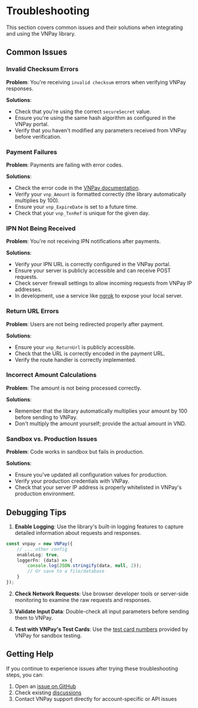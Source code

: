 # Troubleshooting

This section covers common issues and their solutions when integrating and using the VNPay library.

## Common Issues

### Invalid Checksum Errors

**Problem**: You're receiving `invalid checksum` errors when verifying VNPay responses.

**Solutions**:
- Check that you're using the correct `secureSecret` value.
- Ensure you're using the same hash algorithm as configured in the VNPay portal.
- Verify that you haven't modified any parameters received from VNPay before verification.

### Payment Failures

**Problem**: Payments are failing with error codes.

**Solutions**:
- Check the error code in the [VNPay documentation](https://sandbox.vnpayment.vn/apis/docs/thanh-toan-pay/pay.html).
- Verify your `vnp_Amount` is formatted correctly (the library automatically multiplies by 100).
- Ensure your `vnp_ExpireDate` is set to a future time.
- Check that your `vnp_TxnRef` is unique for the given day.

### IPN Not Being Received

**Problem**: You're not receiving IPN notifications after payments.

**Solutions**:
- Verify your IPN URL is correctly configured in the VNPay portal.
- Ensure your server is publicly accessible and can receive POST requests.
- Check server firewall settings to allow incoming requests from VNPay IP addresses.
- In development, use a service like [ngrok](https://ngrok.com/) to expose your local server.

### Return URL Errors

**Problem**: Users are not being redirected properly after payment.

**Solutions**:
- Ensure your `vnp_ReturnUrl` is publicly accessible.
- Check that the URL is correctly encoded in the payment URL.
- Verify the route handler is correctly implemented.

### Incorrect Amount Calculations

**Problem**: The amount is not being processed correctly.

**Solutions**:
- Remember that the library automatically multiplies your amount by 100 before sending to VNPay.
- Don't multiply the amount yourself; provide the actual amount in VND.

### Sandbox vs. Production Issues

**Problem**: Code works in sandbox but fails in production.

**Solutions**:
- Ensure you've updated all configuration values for production.
- Verify your production credentials with VNPay.
- Check that your server IP address is properly whitelisted in VNPay's production environment.

## Debugging Tips

1. **Enable Logging**: Use the library's built-in logging features to capture detailed information about requests and responses.

```typescript
const vnpay = new VNPay({
    // ... other config
    enableLog: true,
    loggerFn: (data) => {
        console.log(JSON.stringify(data, null, 2));
        // Or save to a file/database
    }
});
```

2. **Check Network Requests**: Use browser developer tools or server-side monitoring to examine the raw requests and responses.

3. **Validate Input Data**: Double-check all input parameters before sending them to VNPay.

4. **Test with VNPay's Test Cards**: Use the [test card numbers](https://sandbox.vnpayment.vn/apis/docs/thanh-toan-pay/pay.html#th%E1%BA%BB-test) provided by VNPay for sandbox testing.

## Getting Help

If you continue to experience issues after trying these troubleshooting steps, you can:

1. Open an [issue on GitHub](https://github.com/lehuygiang28/vnpay/issues)
2. Check existing [discussions](https://github.com/lehuygiang28/vnpay/discussions)
3. Contact VNPay support directly for account-specific or API issues 